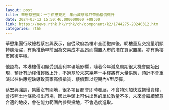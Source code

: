 ```yaml
---
layout: post
title: 華懋蔡宏興：一手供應充足　年內減息或只帶動樓價微升
date: 2024-03-12 15:50:46.000000000 +08:00
link: https://news.rthk.hk/rthk/ch/component/k2/1744275-20240312.htm
categories: rthk
---
```


華懋集團行政總裁蔡宏興表示，自從政府為樓市全面撤辣後，睇樓量及交投量明顯轉趨活躍，有助推動早前因為交易成本高昂而擱置入市的潛在買家置業，亦有助樓市回復平穩。

他認為，本港樓價明顯受到高利率環境影響，隨着今年減息周期很大機會開始出現，預計有助樓價輕微上升，不過基於未來幾年一手樓將有大量供應，預計不會重演以往供應短缺導致買家高價搶貨，樓價難以短期內V型反彈。

蔡宏興強調，集團沒有囤地，很多項目都會即時發展，不會特別加快或拖慢賣樓，會按照土地條款推出市場，因此手頭上可供出售的單位數量不多，未來會繼續留意合適的地皮，會在能力範圍內參與投地，不會過度進取。
